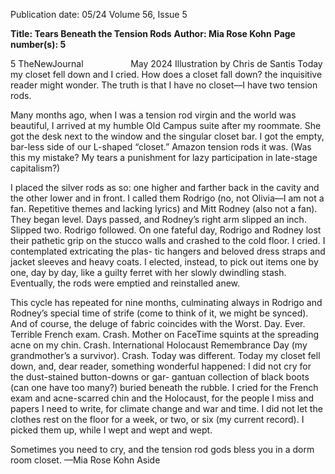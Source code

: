 Publication date: 05/24
Volume 56, Issue 5

**Title: Tears Beneath the Tension Rods**
**Author: Mia Rose Kohn**
**Page number(s): 5**

5
TheNewJournal          May 2024
Illustration by Chris de Santis
Today my closet fell down and I cried. 
How does a closet fall down? the inquisitive 
reader might wonder. The truth is that I 
have no closet––I have two tension rods. 

Many months ago, when I was a tension 
rod virgin and the world was beautiful, I 
arrived at my humble Old Campus suite 
after my roommate. She got the desk 
next to the window and the singular 
closet bar. I got the empty, bar-less side of 
our L-shaped “closet.” Amazon tension 
rods it was. (Was this my mistake? My 
tears a punishment for lazy participation 
in late-stage capitalism?) 

I placed the silver rods as so: one 
higher and farther back in the cavity and 
the other lower and in front. I called them 
Rodrigo (no, not Olivia––I am not a fan. 
Repetitive themes and lacking lyrics) and 
Mitt Rodney (also not a fan). They began 
level. Days passed, and Rodney’s right arm 
slipped an inch. Slipped two. Rodrigo 
followed. On one fateful day, Rodrigo 
and Rodney lost their pathetic grip on the 
stucco walls and crashed to the cold floor. I 
cried. I contemplated extricating the plas-
tic hangers and beloved dress straps and 
jacket sleeves and heavy coats. I elected, 
instead, to pick out items one by one, day 
by day, like a guilty ferret with her slowly 
dwindling stash. Eventually, the rods were 
emptied and reinstalled anew. 

This cycle has repeated for nine 
months, culminating always in Rodrigo 
and Rodney’s special time of strife (come 
to think of it, we might be synced). And of 
course, the deluge of fabric coincides with 
the Worst. Day. Ever. Terrible French exam. 
Crash. Mother on FaceTime squints at 
the spreading acne on my chin. Crash. 
International Holocaust Remembrance 
Day (my grandmother’s a survivor). Crash. 
Today was different. Today my closet 
fell down, and, dear reader, something 
wonderful happened: I did not cry for 
the dust-stained button-downs or gar-
gantuan collection of black boots (can 
one have too many?) buried beneath the 
rubble. I cried for the French exam and 
acne-scarred chin and the Holocaust, 
for the people I miss and papers I need 
to write, for climate change and war and 
time. I did not let the clothes rest on the 
floor for a week, or two, or six (my current 
record). I picked them up, while I wept 
and wept and wept. 

Sometimes you need to cry, and the 
tension rod gods bless you in a dorm 
room closet. 
—Mia Rose Kohn
Aside